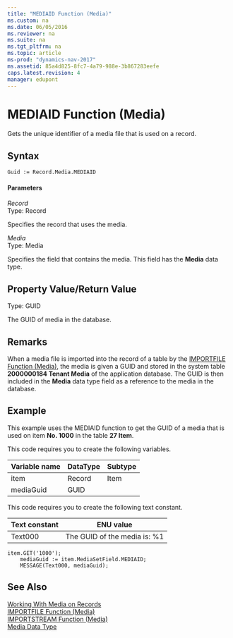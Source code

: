 ```yaml
---
title: "MEDIAID Function (Media)"
ms.custom: na
ms.date: 06/05/2016
ms.reviewer: na
ms.suite: na
ms.tgt_pltfrm: na
ms.topic: article
ms-prod: "dynamics-nav-2017"
ms.assetid: 85a4d825-8fc7-4a79-988e-3b867283eefe
caps.latest.revision: 4
manager: edupont
---
```

# MEDIAID Function (Media)
Gets the unique identifier of a media file that is used on a record.  

## Syntax  

```  
Guid := Record.Media.MEDIAID  
```  

#### Parameters  
 *Record*  
 Type: Record  

 Specifies the record that uses the media.  

 *Media*  
 Type: Media  

 Specifies the field that contains the media. This field has the **Media** data type.  

## Property Value/Return Value  
 Type: GUID  

 The GUID of media in the database.  

## Remarks  
 When a media file is imported into the record of a table by the [IMPORTFILE Function \(Media\)](IMPORTFILE-Function--Media-.md), the media is given a GUID and stored in the system table **2000000184 Tenant Media** of the application database. The GUID is then included in the **Media** data type field as a reference to the media in the database.  

## Example  
 This example uses the MEDIAID function to get the GUID of a media that is used on item **No. 1000** in the table **27 Item**.  

 This code requires you to create the following variables.  

|Variable name|DataType|Subtype|  
|-------------------|--------------|-------------|  
|item|Record|Item|  
|mediaGuid|GUID||  

 This code requires you to create the following text constant.  

|Text constant|ENU value|  
|-------------------|---------------|  
|Text000|The GUID of the media is: %1|  

```  
item.GET('1000');  
    mediaGuid := item.MediaSetField.MEDIAID;  
    MESSAGE(Text000, mediaGuid);  
```  

## See Also  
 [Working With Media on Records](Working-With-Media-on-Records.md)  
 [IMPORTFILE Function \(Media\)](IMPORTFILE-Function--Media-.md)   
 [IMPORTSTREAM Function \(Media\)](IMPORTSTREAM-Function--Media-.md)   
 [Media Data Type](Media-Data-Type.md)
